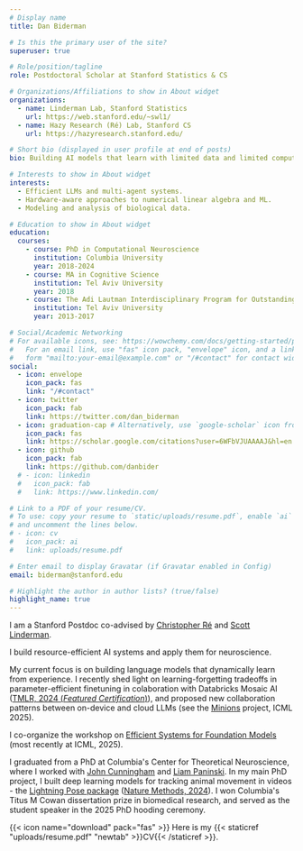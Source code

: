 ```yaml
---
# Display name
title: Dan Biderman

# Is this the primary user of the site?
superuser: true

# Role/position/tagline
role: Postdoctoral Scholar at Stanford Statistics & CS

# Organizations/Affiliations to show in About widget
organizations:
  - name: Linderman Lab, Stanford Statistics
    url: https://web.stanford.edu/~swl1/
  - name: Hazy Research (Ré) Lab, Stanford CS
    url: https://hazyresearch.stanford.edu/

# Short bio (displayed in user profile at end of posts)
bio: Building AI models that learn with limited data and limited compute. Using them to understand brain and behavior.

# Interests to show in About widget
interests:
  - Efficient LLMs and multi-agent systems.
  - Hardware-aware approaches to numerical linear algebra and ML.
  - Modeling and analysis of biological data.

# Education to show in About widget
education:
  courses:
    - course: PhD in Computational Neuroscience
      institution: Columbia University
      year: 2018-2024
    - course: MA in Cognitive Science
      institution: Tel Aviv University
      year: 2018
    - course: The Adi Lautman Interdisciplinary Program for Outstanding Students (Cog. Sci., Math, Neurobio.)
      institution: Tel Aviv University
      year: 2013-2017

# Social/Academic Networking
# For available icons, see: https://wowchemy.com/docs/getting-started/page-builder/#icons
#   For an email link, use "fas" icon pack, "envelope" icon, and a link in the
#   form "mailto:your-email@example.com" or "/#contact" for contact widget.
social:
  - icon: envelope
    icon_pack: fas
    link: "/#contact"
  - icon: twitter
    icon_pack: fab
    link: https://twitter.com/dan_biderman
  - icon: graduation-cap # Alternatively, use `google-scholar` icon from `ai` icon pack
    icon_pack: fas
    link: https://scholar.google.com/citations?user=6WFbVJUAAAAJ&hl=en
  - icon: github
    icon_pack: fab
    link: https://github.com/danbider
  # - icon: linkedin
  #   icon_pack: fab
  #   link: https://www.linkedin.com/

# Link to a PDF of your resume/CV.
# To use: copy your resume to `static/uploads/resume.pdf`, enable `ai` icons in `params.toml`,
# and uncomment the lines below.
# - icon: cv
#   icon_pack: ai
#   link: uploads/resume.pdf

# Enter email to display Gravatar (if Gravatar enabled in Config)
email: biderman@stanford.edu

# Highlight the author in author lists? (true/false)
highlight_name: true
---
```


I am a Stanford Postdoc co-advised by [Christopher Ré](https://cs.stanford.edu/people/chrismre/) and [Scott Linderman](https://web.stanford.edu/~swl1/).

I build resource-efficient AI systems and apply them for neuroscience. 

My current focus is on building language models that dynamically learn from experience. I recently shed light on learning-forgetting tradeoffs in parameter-efficient finetuning in colaboration with Databricks Mosaic AI ([TMLR, 2024 (_Featured Certification_)](https://openreview.net/forum?id=aloEru2qCG&noteId=Jb3PQNQDI2)), and proposed new collaboration patterns between on-device and cloud LLMs (see the [Minions](https://github.com/HazyResearch/minions) project, ICML 2025).

I co-organize the workshop on [Efficient Systems for Foundation Models](https://es-fomo.com/) (most recently at ICML, 2025). 

I graduated from a PhD at Columbia's Center for Theoretical Neuroscience, where I worked with [John Cunningham](https://stat.columbia.edu/~cunningham/) and [Liam Paninski](http://www.stat.columbia.edu/~liam/).
In my main PhD project, I built deep learning models for tracking animal movement in videos - the [Lightning Pose package](https://github.com/danbider/lightning-pose) ([Nature Methods, 2024](https://rdcu.be/dLP3z)). I won Columbia's Titus M Cowan dissertation prize in biomedical research, and served as the student speaker in the 2025 PhD hooding ceremony.


{{< icon name="download" pack="fas" >}} Here is my {{< staticref "uploads/resume.pdf" "newtab" >}}CV{{< /staticref >}}.
